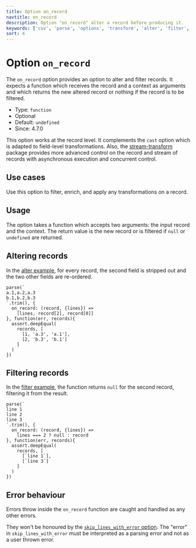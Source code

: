 ```yaml
---
title: Option on_record
navtitle: on_record
description: Option "on_record" alter a record before producing it.
keywords: ['csv', 'parse', 'options', 'transform', 'alter', 'filter', 'field']
sort: 4
---
```


# Option `on_record`

The `on_record` option provides an option to alter and filter records. It expects a function which receives the record and a context as arguments and which returns the new altered record or nothing if the record is to be filtered.

* Type: `function`
* Optional
* Default: `undefined`
* Since: 4.7.0

This option works at the record level. It complements the `cast` option which is adapted to field-level transformations. Also, the [stream-transform](/transform/) package provides more advanced control on the record and stream of records with asynchronous execution and concurrent control.

## Use cases

Use this option to filter, enrich, and apply any transformations on a record.

## Usage

The option takes a function which accepts two arguments: the input record and the context. The return value is the new record or is filtered if `null` or `undefined` are returned.

## Altering records

In the [alter example](https://github.com/adaltas/node-csv-parse/blob/master/samples/option.on_record.alter.js), for every record, the second field is stripped out and the two other fields are re-ordered.

```
parse(`
a.1,a.2,a.3
b.1,b.2,b.3
`.trim(), {
  on_record: (record, {lines}) =>
    [lines, record[2], record[0]]
}, function(err, records){
  assert.deepEqual(
    records, [
      [1, 'a.3', 'a.1'],
      [2, 'b.3', 'b.1']
    ]
  )
})
```

## Filtering records

In the [filter example](https://github.com/adaltas/node-csv-parse/blob/master/samples/option.on_record.filter.js), the function returns `null` for the second record, filtering it from the result.

```
parse(`
line 1
line 2
line 3
`.trim(), {
  on_record: (record, {lines}) =>
    lines === 2 ? null : record
}, function(err, records){
  assert.deepEqual(
    records, [
      [`line 1`],
      [`line 3`]
    ]
  )
})
```

## Error behaviour

Errors throw inside the `on_record` function are caught and handled as any other errors.

They won't be honoured by the [`skip_lines_with_error` option](/parse/options/skip_lines_with_error/). The "error" in `skip_lines_with_error` must be interpreted as a parsing error and not as a user thrown error.
